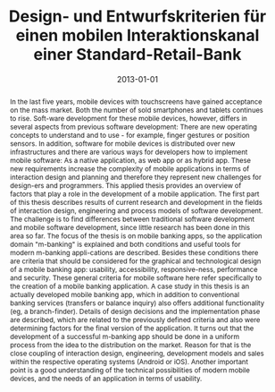 ---
abstract: 'In the last five years, mobile devices with touchscreens have gained acceptance
  on the mass market. Both the number of sold smartphones and tablets continues to
  rise. Soft-ware development for these mobile devices, however, differs in several
  aspects from previous software development: There are new operating concepts to
  understand and to use - for example, finger gestures or position sensors. In addition,
  software for mobile devices is distributed over new infrastructures and there are
  various ways for developers how to implement mobile software: As a native application,
  as web app or as hybrid app. These new requirements increase the complexity of mobile
  applications in terms of interaction design and planning and therefore they represent
  new challenges for design-ers and programmers. This applied thesis provides an overview
  of factors that play a role in the development of a mobile application. The first
  part of this thesis describes results of current research and development in the
  fields of interaction design, engineering and process models of software development.
  The challenge is to find differences between traditional software development and
  mobile software development, since little research has been done in this area so
  far. The focus of the thesis is on mobile banking apps, so the application domain
  "m-banking" is explained and both conditions and useful tools for modern m-banking
  appli-cations are described. Besides these conditions there are criteria that should
  be considered for the graphical and technological design of a mobile banking app:
  usability, accessibility, responsive-ness, performance and security. These general
  criteria for mobile software here refer specifically to the creation of a mobile
  banking application. A case study in this thesis is an actually developed mobile
  banking app, which in addition to conventional banking services (transfers or balance
  inquiry) also offers additional functionality (eg, a branch-finder). Details of
  design decisions and the implementation phase are described, which are related to
  the previously defined criteria and also were determining factors for the final
  version of the application. It turns out that the development of a successful m-banking
  app should be done in a uniform process from the idea to the distribution on the
  market. Reason for that is the close coupling of interaction design, engineering,
  development models and sales within the respective operating systems (Android or
  iOS). Another important point is a good understanding of the technical possibilities
  of modern mobile devices, and the needs of an application in terms of usability.'
authors:
- Florian Meyer
date: '2013-01-01'
featured: false
publication_types:
- '7'
publishDate: '2013-01-01'
title: Design- und Entwurfskriterien für einen mobilen Interaktionskanal einer Standard-Retail-Bank
url_pdf: ''
---